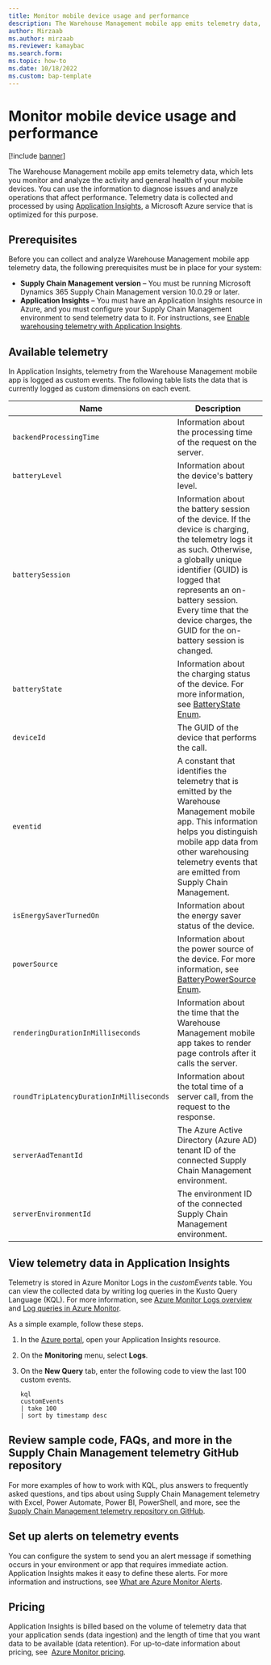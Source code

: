 ```yaml
---
title: Monitor mobile device usage and performance
description: The Warehouse Management mobile app emits telemetry data, which lets you monitor and analyze the activities and general health of your devices. You can use the information to diagnose issues and analyze operations that affect performance.
author: Mirzaab
ms.author: mirzaab
ms.reviewer: kamaybac
ms.search.form:
ms.topic: how-to
ms.date: 10/18/2022
ms.custom: bap-template
---
```


# Monitor mobile device usage and performance

[!include [banner](../includes/banner.md)]

The Warehouse Management mobile app emits telemetry data, which lets you monitor and analyze the activity and general health of your mobile devices. You can use the information to diagnose issues and analyze operations that affect performance. Telemetry data is collected and processed by using [Application Insights](/azure/azure-monitor/app/app-insights-overview), a Microsoft Azure service that is optimized for this purpose.

## Prerequisites

Before you can collect and analyze Warehouse Management mobile app telemetry data, the following prerequisites must be in place for your system:

- **Supply Chain Management version** – You must be running Microsoft Dynamics 365 Supply Chain Management version 10.0.29 or later.
- **Application Insights** – You must have an Application Insights resource in Azure, and you must configure your Supply Chain Management environment to send telemetry data to it. For instructions, see [Enable warehousing telemetry with Application Insights](application-insights-warehousing.md).

## Available telemetry

In Application Insights, telemetry from the Warehouse Management mobile app is logged as custom events. The following table lists the data that is currently logged as custom dimensions on each event.

| Name | Description |
|---|---|
| `backendProcessingTime` | Information about the processing time of the request on the server. |
| `batteryLevel` | Information about the device's battery level. |
| `batterySession` | Information about the battery session of the device. If the device is charging, the telemetry logs it as such. Otherwise, a globally unique identifier (GUID) is logged that represents an on-battery session. Every time that the device charges, the GUID for the on-battery session is changed. |
| `batteryState` | Information about the charging status of the device. For more information, see [BatteryState Enum](/dotnet/api/xamarin.essentials.batterystate). |
| `deviceId` | The GUID of the device that performs the call. |
| `eventid` | A constant that identifies the telemetry that is emitted by the Warehouse Management mobile app. This information helps you distinguish mobile app data from other warehousing telemetry events that are emitted from Supply Chain Management. |
| `isEnergySaverTurnedOn` | Information about the energy saver status of the device. |
| `powerSource` | Information about the power source of the device. For more information, see [BatteryPowerSource Enum](/dotnet/api/xamarin.essentials.batterypowersource). |
| `renderingDurationInMilliseconds` | Information about the time that the  Warehouse Management mobile app takes to render page controls after it calls the server. |
| `roundTripLatencyDurationInMilliseconds` | Information about the total time of a server call, from the request to the response. |
| `serverAadTenantId` | The Azure Active Directory (Azure AD) tenant ID of the connected Supply Chain Management environment. |
| `serverEnvironmentId` | The environment ID of the connected Supply Chain Management environment. |

## View telemetry data in Application Insights

Telemetry is stored in Azure Monitor Logs in the *customEvents* table. You can view the collected data by writing log queries in the Kusto Query Language (KQL). For more information, see [Azure Monitor Logs overview](/azure/azure-monitor/logs/data-platform-logs) and [Log queries in Azure Monitor](/azure/azure-monitor/logs/log-query-overview).

As a simple example, follow these steps.

1. In the [Azure portal](https://portal.azure.com/), open your Application Insights resource.
1. On the **Monitoring** menu, select **Logs**.
1. On the **New Query** tab, enter the following code to view the last 100 custom events.

    ```plaintext
    kql
    customEvents
    | take 100
    | sort by timestamp desc
    ```

## Review sample code, FAQs, and more in the Supply Chain Management telemetry GitHub repository

For more examples of how to work with KQL, plus answers to frequently asked questions, and tips about using Supply Chain Management telemetry with Excel, Power Automate, Power BI, PowerShell, and more, see the [Supply Chain Management telemetry repository on GitHub](https://github.com/microsoft/d365-scm-telemetry).

## Set up alerts on telemetry events

You can configure the system to send you an alert message if something occurs in your environment or app that requires immediate action. Application Insights makes it easy to define these alerts. For more information and instructions, see [What are Azure Monitor Alerts](/azure/azure-monitor/alerts/alerts-overview).

## Pricing

Application Insights is billed based on the volume of telemetry data that your application sends (data ingestion) and the length of time that you want data to be available (data retention). For up-to-date information about pricing, see  [Azure Monitor pricing](https://azure.microsoft.com/pricing/details/monitor/).
